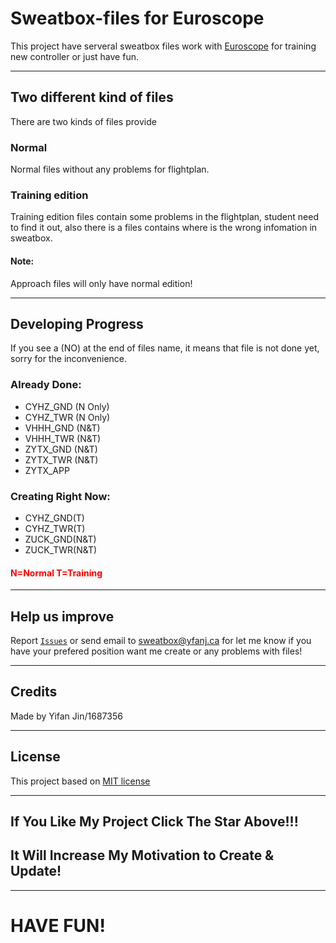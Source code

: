# **Sweatbox-files for Euroscope**

This project have serveral sweatbox files work with [Euroscope](https://euroscope.hu) for training new controller or just have fun.

---

## **Two different kind of files**

There are two kinds of files provide

### Normal

Normal files without any problems for flightplan.

### Training edition

Training edition files contain some problems in the flightplan, student need to find it out, also there is a files contains where is the wrong infomation in sweatbox.

#### Note:
Approach files will only have normal edition!

---

## **Developing Progress**
If you see a (NO) at the end of files name, it means that file is not done yet, sorry for the inconvenience.

### Already Done:
- CYHZ_GND (N Only)
- CYHZ_TWR (N Only)
- VHHH_GND (N&T)
- VHHH_TWR (N&T)
- ZYTX_GND (N&T)
- ZYTX_TWR (N&T)
- ZYTX_APP

### Creating Right Now:
- CYHZ_GND(T)
- CYHZ_TWR(T)
- ZUCK_GND(N&T)
- ZUCK_TWR(N&T)

#### <spam style="color:red;"> N=Normal T=Training </spam>

---

## **Help us improve**
Report [``Issues``](https://github.com/N28888/Sweatbox-files/issues) or send email to sweatbox@yfanj.ca for let me know if you have your prefered position want me create or any problems with files!

---

## **Credits**
Made by Yifan Jin/1687356

---

## **License**

This project based on [MIT license](https://github.com/N28888/Sweatbox-files/blob/main/LICENSE)

---

## If You Like My Project Click The Star Above!!! 
## It Will Increase My Motivation to Create & Update!

---

# **HAVE FUN!**